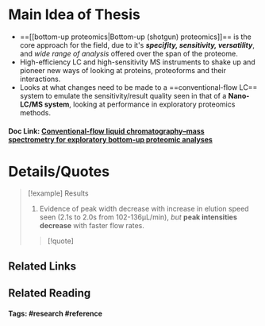 # Main Idea of Thesis

- ==[[bottom-up proteomics|Bottom-up (shotgun) proteomics]]== is the core approach for the field, due to it's ***specifity, sensitivity, versatility***, and *wide range of analysis* offered over the span of the proteome.
- High-efficiency LC and high-sensitivity MS instruments to shake up and pioneer new ways of looking at proteins, proteoforms and their interactions.
- Looks at what changes need to be made to a ==conventional-flow LC== system to emulate the sensitivity/result quality seen in that of a **Nano-LC/MS system**, looking at performance in exploratory proteomics methods.

#### Doc Link: [Conventional-flow liquid chromatography–**mass spectrometry** for **exploratory** bottom-up proteomic analyses](https://pubs.acs.org/doi/abs/10.1021/acs.analchem.8b00525?casa_token=m_UMmPcbNo4AAAAA:rfkQ2-GJRLqP6_5Wt1nFP0u4JJH75bsBEqOXrYYC4105Tp5jc6jXpmWRB3TThhPIpEXCEYcAtTU0zZc)

# Details/Quotes

> [!example] Results 
> 1. Evidence of peak width decrease with increase in elution speed seen (2.1s to 2.0s from 102-136μL/min), *but* **peak intensities decrease** with faster flow rates.
> >[!quote]




## Related Links

## Related Reading



#### Tags: #research #reference 